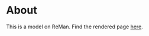 # About
This is a model on ReMan. Find the rendered page [here](https://quarktetra.github.io/presentations/ReManModel/ReMan_model.html).